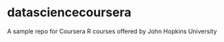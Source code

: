 datasciencecoursera
===================

A sample repo for Coursera R courses offered by John Hopkins University
